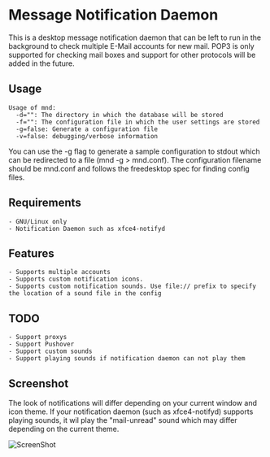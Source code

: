 Message Notification Daemon
=====================

This is a desktop message notification daemon that can be left to run in the background to check multiple E-Mail accounts for new mail. POP3 is only supported for checking mail boxes and support for other protocols will be added in the future.

## Usage
```
Usage of mnd:
  -d="": The directory in which the database will be stored
  -f="": The configuration file in which the user settings are stored
  -g=false: Generate a configuration file
  -v=false: debugging/verbose information
```

You can use the -g flag to generate a sample configuration to stdout which can be redirected to a file (mnd -g > mnd.conf).
The configuration filename should be mnd.conf and follows the freedesktop spec for finding config files.

## Requirements

	- GNU/Linux only
	- Notification Daemon such as xfce4-notifyd

## Features

	- Supports multiple accounts
	- Supports custom notification icons.
	- Supports custom notification sounds. Use file:// prefix to specify the location of a sound file in the config

## TODO

	- Support proxys
	- Support Pushover
	- Support custom sounds
	- Support playing sounds if notification daemon can not play them

## Screenshot

The look of notifications will differ depending on your current window and icon theme. If your notification daemon (such as xfce4-notifyd) supports playing sounds, it wil play the "mail-unread" sound which may differ depending on the current theme.

![ScreenShot](http://apollo.firebit.co.uk/~dc0/imgsrc/2015-03-14--1426373296_524x342_scrot.png)
